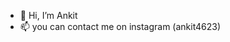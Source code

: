 - 👋 Hi, I’m Ankit
- 📫 you can contact me on instagram (ankit4623)

<!---
Ankit006/Ankit006 is a ✨ special ✨ repository because its `README.md` (this file) appears on your GitHub profile.
You can click the Preview link to take a look at your changes.
--->
